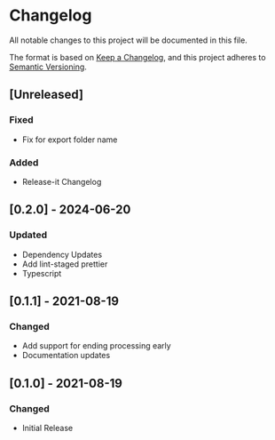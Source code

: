 # Changelog
All notable changes to this project will be documented in this file.

The format is based on [Keep a Changelog](https://keepachangelog.com/en/1.0.0/),
and this project adheres to [Semantic Versioning](https://semver.org/spec/v2.0.0.html).

## [Unreleased]
### Fixed
- Fix for export folder name

### Added
- Release-it Changelog

## [0.2.0] - 2024-06-20
### Updated
- Dependency Updates
- Add lint-staged prettier
- Typescript

## [0.1.1] - 2021-08-19
### Changed
- Add support for ending processing early
- Documentation updates

## [0.1.0] - 2021-08-19
### Changed
- Initial Release